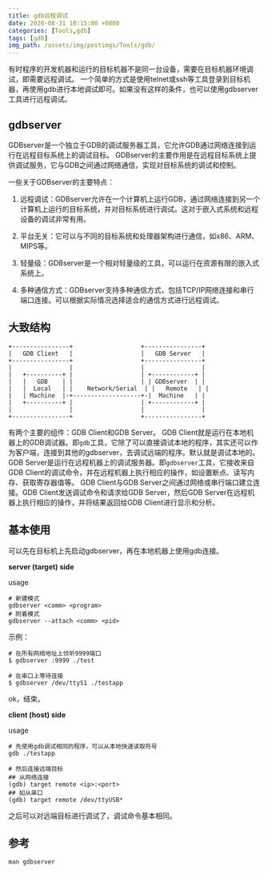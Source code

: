 ```yaml
---
title: gdb远程调试
date: 2020-08-31 10:15:00 +0800
categories: [Tools,gdb]
tags: [gdb]
img_path: /assets/img/postimgs/Tools/gdb/
---
```



有时程序的开发机器和运行的目标机器不是同一台设备，需要在目标机器环境调试，即需要远程调试。
一个简单的方式是使用telnet或ssh等工具登录到目标机器，再使用gdb进行本地调试即可。如果没有这样的条件，也可以使用gdbserver工具进行远程调试。

## gdbserver

GDBserver是一个独立于GDB的调试服务器工具，它允许GDB通过网络连接到运行在远程目标系统上的调试目标。
GDBserver的主要作用是在远程目标系统上提供调试服务，它与GDB之间通过网络通信，实现对目标系统的调试和控制。

一些关于GDBserver的主要特点：

1. 远程调试：GDBserver允许在一个计算机上运行GDB，通过网络连接到另一个计算机上运行的目标系统，并对目标系统进行调试。这对于嵌入式系统和远程设备的调试非常有用。

2. 平台无关：它可以与不同的目标系统和处理器架构进行通信，如x86、ARM、MIPS等。

3. 轻量级：GDBserver是一个相对轻量级的工具，可以运行在资源有限的嵌入式系统上。

4. 多种通信方式：GDBserver支持多种通信方式，包括TCP/IP网络连接和串行端口连接。可以根据实际情况选择适合的通信方式进行远程调试。



## 大致结构

```
+----------------+                   +----------------+
|   GDB Client   |                   |   GDB Server   |
+----------------+                   +----------------+
|                |                   |                |
|   +----------+ |                   | +------------+ |
|   |   GDB    | |                   | | GDBserver  | |
|   |  Local   | |    Network/Serial  | |   Remote   | |
|   | Machine  |-+-------------------+-|  Machine   | |
|   +----------+ |                   | +------------+ |
|                |                   |                |
+----------------+                   +----------------+
```

有两个主要的组件：GDB Client和GDB Server。
GDB Client就是运行在本地机器上的GDB调试器。即`gdb`工具，它除了可以直接调试本地的程序，其实还可以作为客户端，连接到其他的gdbserver，去调试远端的程序。默认就是调试本地的。
GDB Server是运行在远程机器上的调试服务器。即`gdbserver`工具，它接收来自GDB Client的调试命令，并在远程机器上执行相应的操作，如设置断点、读写内存、获取寄存器值等。
GDB Client与GDB Server之间通过网络或串行端口建立连接。GDB Client发送调试命令和请求给GDB Server，然后GDB Server在远程机器上执行相应的操作，并将结果返回给GDB Client进行显示和分析。


## 基本使用

可以先在目标机上先启动gdbserver，再在本地机器上使用gdb连接。

**server (target) side**

usage
```
# 新建模式
gdbserver <comm> <program>
# 附着模式
gdbserver --attach <comm> <pid>
```

示例：
```
# 在所有网络地址上侦听9999端口
$ gdbserver :9999 ./test

# 在串口上等待连接
$ gdbserver /dev/ttyS1 ./testapp 
```
ok，结束。



**client (host) side**

usage
```
# 先使用gdb调试相同的程序，可以从本地快速读取符号
gdb ./testapp

# 然后连接远端目标
## 从网络连接
(gdb) target remote <ip>:<port>
## 如从串口
(gdb) target remote /dev/ttyUSB*
```
之后可以对远端目标进行调试了，调试命令基本相同。



## 参考 

`man gdbserver`



